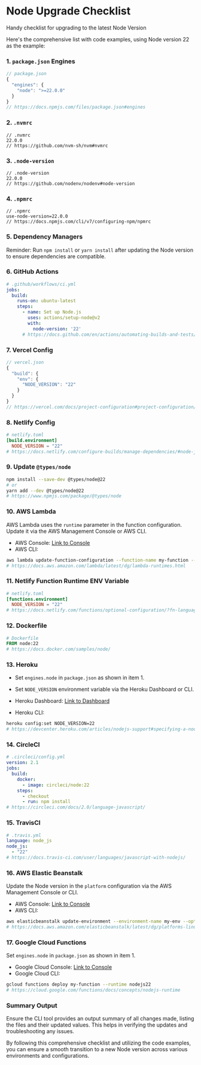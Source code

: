 # Node Upgrade Checklist
Handy checklist for upgrading to the latest Node Version


Here's the comprehensive list with code examples, using Node version 22 as the example:

### 1. **`package.json` Engines**
```JavaScript
// package.json
{
  "engines": {
    "node": ">=22.0.0"
  }
}
// https://docs.npmjs.com/files/package.json#engines
```

### 2. **`.nvmrc`**
```
// .nvmrc
22.0.0
// https://github.com/nvm-sh/nvm#nvmrc
```

### 3. **`.node-version`**
```
// .node-version
22.0.0
// https://github.com/nodenv/nodenv#node-version
```

### 4. **`.npmrc`**
```
// .npmrc
use-node-version=22.0.0
// https://docs.npmjs.com/cli/v7/configuring-npm/npmrc
```

### 5. **Dependency Managers**
Reminder: Run `npm install` or `yarn install` after updating the Node version to ensure dependencies are compatible.

### 6. **GitHub Actions**
```yaml
# .github/workflows/ci.yml
jobs:
  build:
    runs-on: ubuntu-latest
    steps:
      - name: Set up Node.js
        uses: actions/setup-node@v2
        with:
          node-version: '22'
      # https://docs.github.com/en/actions/automating-builds-and-tests/building-and-testing-nodejs
```

### 7. **Vercel Config**
```JavaScript
// vercel.json
{
  "build": {
    "env": {
      "NODE_VERSION": "22"
    }
  }
}
// https://vercel.com/docs/project-configuration#project-configuration/build
```

### 8. **Netlify Config**
```toml
# netlify.toml
[build.environment]
  NODE_VERSION = "22"
# https://docs.netlify.com/configure-builds/manage-dependencies/#node-js-and-javascript
```

### 9. **Update `@types/node`**
```bash
npm install --save-dev @types/node@22
# or
yarn add --dev @types/node@22
# https://www.npmjs.com/package/@types/node
```

### 10. **AWS Lambda**
AWS Lambda uses the `runtime` parameter in the function configuration. Update it via the AWS Management Console or AWS CLI.

- AWS Console: [Link to Console](https://console.aws.amazon.com/lambda/home)
- AWS CLI:
```bash
aws lambda update-function-configuration --function-name my-function --runtime nodejs22.x
# https://docs.aws.amazon.com/lambda/latest/dg/lambda-runtimes.html
```

### 11. **Netlify Function Runtime ENV Variable**
```toml
# netlify.toml
[functions.environment]
  NODE_VERSION = "22"
# https://docs.netlify.com/functions/optional-configuration/?fn-language=ts#node-js-version-for-runtime
```

### 12. **Dockerfile**
```dockerfile
# Dockerfile
FROM node:22
# https://docs.docker.com/samples/node/
```

### 13. **Heroku**
- Set `engines.node` in `package.json` as shown in item 1.
- Set `NODE_VERSION` environment variable via the Heroku Dashboard or CLI.

- Heroku Dashboard: [Link to Dashboard](https://dashboard.heroku.com/)
- Heroku CLI:
```bash
heroku config:set NODE_VERSION=22
# https://devcenter.heroku.com/articles/nodejs-support#specifying-a-node-js-version
```

### 14. **CircleCI**
```yaml
# .circleci/config.yml
version: 2.1
jobs:
  build:
    docker:
      - image: circleci/node:22
    steps:
      - checkout
      - run: npm install
# https://circleci.com/docs/2.0/language-javascript/
```

### 15. **TravisCI**
```yaml
# .travis.yml
language: node_js
node_js:
  - "22"
# https://docs.travis-ci.com/user/languages/javascript-with-nodejs/
```

### 16. **AWS Elastic Beanstalk**
Update the Node version in the `platform` configuration via the AWS Management Console or CLI.

- AWS Console: [Link to Console](https://console.aws.amazon.com/elasticbeanstalk/home)
- AWS CLI:
```bash
aws elasticbeanstalk update-environment --environment-name my-env --option-settings Namespace=aws:elasticbeanstalk:container:nodejs,OptionName=NodeVersion,Value=22
# https://docs.aws.amazon.com/elasticbeanstalk/latest/dg/platforms-linux.html#platforms-linux.nodejs
```

### 17. **Google Cloud Functions**
Set `engines.node` in `package.json` as shown in item 1.

- Google Cloud Console: [Link to Console](https://console.cloud.google.com/functions/)
- Google Cloud CLI:
```bash
gcloud functions deploy my-function --runtime nodejs22
# https://cloud.google.com/functions/docs/concepts/nodejs-runtime
```

### Summary Output
Ensure the CLI tool provides an output summary of all changes made, listing the files and their updated values. This helps in verifying the updates and troubleshooting any issues.

By following this comprehensive checklist and utilizing the code examples, you can ensure a smooth transition to a new Node version across various environments and configurations.

